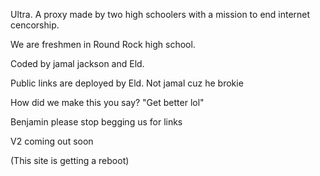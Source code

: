 Ultra. A proxy made by two high schoolers with a mission to end internet cencorship. 

We are freshmen in Round Rock high school.

Coded by jamal jackson and Eld. 

Public links are deployed by Eld. Not jamal cuz he brokie  

How did we make this you say? "Get better lol"

Benjamin please stop begging us for links

V2 coming out soon

(This site is getting a reboot)
